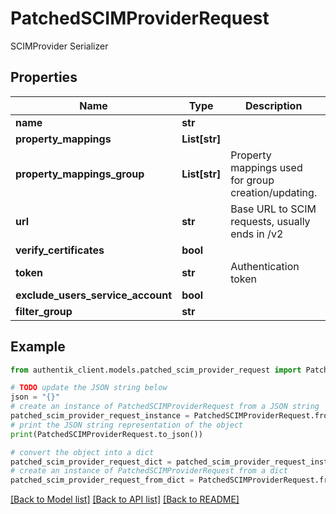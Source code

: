 # PatchedSCIMProviderRequest

SCIMProvider Serializer

## Properties

Name | Type | Description | Notes
------------ | ------------- | ------------- | -------------
**name** | **str** |  | [optional] 
**property_mappings** | **List[str]** |  | [optional] 
**property_mappings_group** | **List[str]** | Property mappings used for group creation/updating. | [optional] 
**url** | **str** | Base URL to SCIM requests, usually ends in /v2 | [optional] 
**verify_certificates** | **bool** |  | [optional] 
**token** | **str** | Authentication token | [optional] 
**exclude_users_service_account** | **bool** |  | [optional] 
**filter_group** | **str** |  | [optional] 

## Example

```python
from authentik_client.models.patched_scim_provider_request import PatchedSCIMProviderRequest

# TODO update the JSON string below
json = "{}"
# create an instance of PatchedSCIMProviderRequest from a JSON string
patched_scim_provider_request_instance = PatchedSCIMProviderRequest.from_json(json)
# print the JSON string representation of the object
print(PatchedSCIMProviderRequest.to_json())

# convert the object into a dict
patched_scim_provider_request_dict = patched_scim_provider_request_instance.to_dict()
# create an instance of PatchedSCIMProviderRequest from a dict
patched_scim_provider_request_from_dict = PatchedSCIMProviderRequest.from_dict(patched_scim_provider_request_dict)
```
[[Back to Model list]](../README.md#documentation-for-models) [[Back to API list]](../README.md#documentation-for-api-endpoints) [[Back to README]](../README.md)


